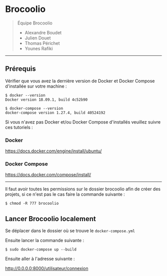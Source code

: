 # Brocoolio

> Équipe Brocoolio
> - Alexandre Boudet
> - Julien Douet
> - Thomas Périchet
> - Younes Rafiki

----------------------------------------------------------------------

## Prérequis

Vérifier que vous avez la dernière version de Docker et Docker Compose d'installée sur votre machine : 

    $ docker --version
    Docker version 18.09.1, build 4c52b90

    $ docker-compose --version
    docker-compose version 1.27.4, build 40524192

Si vous n'avez pas Docker et/ou Docker Compose d'installés veuillez suivre ces tutoriels :

### Docker

https://docs.docker.com/engine/install/ubuntu/

### Docker Compose

https://docs.docker.com/compose/install/

----------------------------------------------------------------------

Il faut avoir toutes les permissions sur le dossier brocoolio afin de créer des projets, si ce n'est pas le cas faire la commande suivante :

    $ chmod -R 777 brocoolio


## Lancer Brocoolio localement

Se déplacer dans le dossier où se trouve le `docker-compose.yml`

Ensuite lancer la commande suivante : 
    
    $ sudo docker-compose up --build

Ensuite aller à l'adresse suivante : 
    
http://0.0.0.0:8000/utilisateur/connexion

